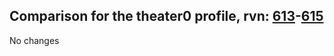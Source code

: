 ## Comparison for the theater0 profile, rvn: [613](https://github.com/PRO100KatYT/FortniteProfileRevisions/tree/main/profiles/theater0/613%20theater0.json)-[615](https://github.com/PRO100KatYT/FortniteProfileRevisions/tree/main/profiles/theater0/615%20theater0.json)

No changes
